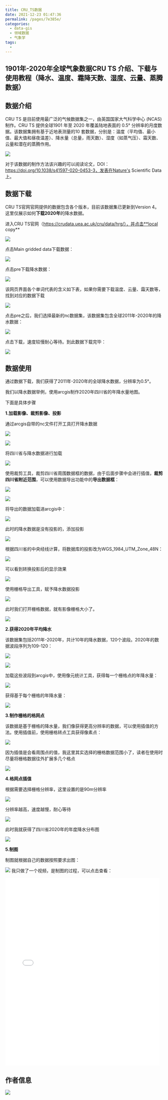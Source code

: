 ```yaml
---
title: CRU_TS数据
date: 2021-12-23 01:47:36
permalink: /pages/7e385e/
categories:
  - data-gis
  - 领域数据
  - 气象学
tags:
  - 
---
```

## 1901年-2020年全球气象数据**CRU TS** 介绍、下载与使用教程（降水、温度、霜降天数、湿度、云量、蒸腾数据）

## 数据介绍

CRU TS 是目前使用最广泛的气候数据集之一，由英国国家大气科学中心 (NCAS) 制作。CRU TS 提供全球1901 年至 2020 年覆盖陆地表面的 0.5° 分辨率的月度数据。该数据集拥有基于近地表测量的10 套数据，分别是：温度（平均值、最小值、最大值和昼夜温差）、降水量（总量，雨天数）、湿度（如蒸气压）、霜天数、云量和潜在的蒸腾作用。

![](http://pics.landcover100.com/pics//image/20211221211829.png)

对于该数据的制作方法该兴趣的可以阅读论文，DOI：https://doi.org/10.1038/s41597-020-0453-3，发表在Nature's Scientific Data上。

## 数据下载

CRU TS官网官网提供的数据包含各个版本，目前该数据集已更新到Version 4。这里仅展示如何**下载2020年**的降水数据。

进入CRU TS官网（https://crudata.uea.ac.uk/cru/data/hrg/），并点击**local copy**

![](http://pics.landcover100.com/pics//image/20211221212933.png)

点击Main gridded data下载数据：

![](http://pics.landcover100.com/pics//image/20211221213244.png)

点击pre下载降水数据：

![](http://pics.landcover100.com/pics//image/20211221213443.png)

该网页界面各个单词代表的含义如下表，如果你需要下载温度、云量、霜天数等，找到对应的数据下载

![](http://pics.landcover100.com/pics//image/20211221214249.png)

点击pre之后，我们选择最新的nc数据集，该数据集包含全球2011年-2020年的降水数据：

![](http://pics.landcover100.com/pics//image/20211221214507.png)

点击下载，速度较慢耐心等待。到此数据下载完毕：

![](http://pics.landcover100.com/pics//image/20211221214837.png)

## 数据使用

通过数据下载，我们获得了2011年-2020年的全球降水数据，分辨率为0.5°。

我们以降水数据举例，使用arcgis制作2020年四川省的年降水量地图。

下面是具体步骤

**1.加载影像、裁剪影像、投影**

通过arcgis自带的nc文件打开工具打开降水数据

![](http://pics.landcover100.com/pics//image/20211221221324.png)

![](http://pics.landcover100.com/pics//image/20211221221517.png)

将四川省与降水数据进行加载

![](http://pics.landcover100.com/pics//image/20211221221610.png)

使用裁剪工具，裁剪四川省周围数据框的数据，由于后面步骤中会进行插值，**裁剪四川省附近范围**，可以使用数据导出功能中的**导出数据框**：

![](http://pics.landcover100.com/pics//image/20211221222320.png)

![](http://pics.landcover100.com/pics//image/20211221222251.png)

将导出的数据加载进arcgis中：

![](http://pics.landcover100.com/pics//image/20211221222419.png)

此时的降水数据是没有投影的，添加投影

![](http://pics.landcover100.com/pics//image/20211221222911.png)

根据四川省的中央经线计算，将数据库的投影改为WGS_1984_UTM_Zone_48N：

![](http://pics.landcover100.com/pics//image/20211221223303.png)

可以看到转换投影后的显示效果

![](http://pics.landcover100.com/pics//image/20211221223407.png)

使用栅格导出工具，赋予降水数据投影

![](http://pics.landcover100.com/pics//image/20211221223521.png)

此时我们打开栅格数据，就有影像栅格大小了。

![](http://pics.landcover100.com/pics//image/20211221224330.png)

**2.获得2020年平均降水**

该数据集包括2011年-2020年，共计10年的降水数据，120个波段。2020年的数据波段序列为109-120：

![](http://pics.landcover100.com/pics//image/20211221225126.png)

![](http://pics.landcover100.com/pics//image/20211221225408.png)

加载这些波段到arcgis中，使用像元统计工具，获得每一个栅格点的年降水量：

![](http://pics.landcover100.com/pics//image/20211221230129.png)

获得基于每个栅格的年降水量：

![](http://pics.landcover100.com/pics//image/20211221230337.png)



**3.制作栅格的格网点**

该数据是基于栅格的降水量，我们像获得更高分辨率的数据，可以使用插值的方法。使用插值前，使用栅格转点工具获得像素点：

![](http://pics.landcover100.com/pics//image/20211221230515.png)

因为插值是会看周围点的值，我这里其实选择的栅格数据范围小了，读者在使用时尽量将栅格数据往外扩展多几个格点

![](http://pics.landcover100.com/pics//image/20211221231034.png)

**4.格网点插值**

根据需要选择栅格分辨率，这里设置的是90m分辨率

![](http://pics.landcover100.com/pics//image/20211221230804.png)

分辨率越高，速度越慢，耐心等待

![](http://pics.landcover100.com/pics//image/20211221230919.png)

此时我就获得了四川省2020年的年度降水分布图

![](http://pics.landcover100.com/pics//image/20211221231249.png)

**5.制图**

制图就根据自己的数据按照要求出图：

![](http://pics.landcover100.com/pics//image/20211221234653.png)
我只做了一个视频，是制图的过程，可以点击查看：
<iframe height=600 width=98% src="//player.bilibili.com/player.html?aid=507539300&bvid=BV1cu411S7wW&cid=466548676&page=1" scrolling="no" border="0" frameborder="no" framespacing="0" allowfullscreen="true"> </iframe>  

## 作者信息

![](http://pics.landcover100.com/pics//image/20211128044430.png)

